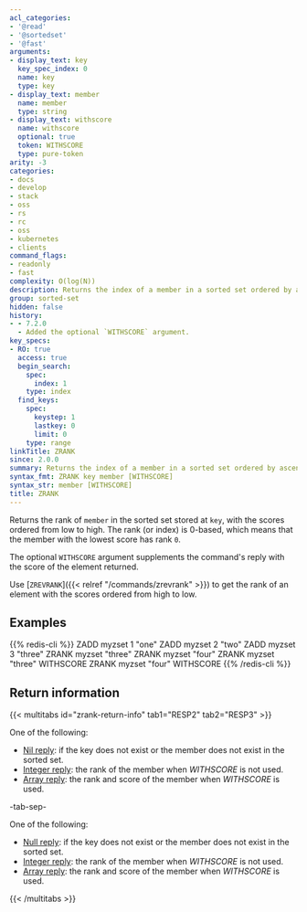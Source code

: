 ```yaml
---
acl_categories:
- '@read'
- '@sortedset'
- '@fast'
arguments:
- display_text: key
  key_spec_index: 0
  name: key
  type: key
- display_text: member
  name: member
  type: string
- display_text: withscore
  name: withscore
  optional: true
  token: WITHSCORE
  type: pure-token
arity: -3
categories:
- docs
- develop
- stack
- oss
- rs
- rc
- oss
- kubernetes
- clients
command_flags:
- readonly
- fast
complexity: O(log(N))
description: Returns the index of a member in a sorted set ordered by ascending scores.
group: sorted-set
hidden: false
history:
- - 7.2.0
  - Added the optional `WITHSCORE` argument.
key_specs:
- RO: true
  access: true
  begin_search:
    spec:
      index: 1
    type: index
  find_keys:
    spec:
      keystep: 1
      lastkey: 0
      limit: 0
    type: range
linkTitle: ZRANK
since: 2.0.0
summary: Returns the index of a member in a sorted set ordered by ascending scores.
syntax_fmt: ZRANK key member [WITHSCORE]
syntax_str: member [WITHSCORE]
title: ZRANK
---
```

Returns the rank of `member` in the sorted set stored at `key`, with the scores
ordered from low to high.
The rank (or index) is 0-based, which means that the member with the lowest
score has rank `0`.

The optional `WITHSCORE` argument supplements the command's reply with the score of the element returned.

Use [`ZREVRANK`]({{< relref "/commands/zrevrank" >}}) to get the rank of an element with the scores ordered from high
to low.

## Examples

{{% redis-cli %}}
ZADD myzset 1 "one"
ZADD myzset 2 "two"
ZADD myzset 3 "three"
ZRANK myzset "three"
ZRANK myzset "four"
ZRANK myzset "three" WITHSCORE
ZRANK myzset "four" WITHSCORE
{{% /redis-cli %}}

## Return information

{{< multitabs id="zrank-return-info" 
    tab1="RESP2" 
    tab2="RESP3" >}}

One of the following:
* [Nil reply](../../develop/reference/protocol-spec#bulk-strings): if the key does not exist or the member does not exist in the sorted set.
* [Integer reply](../../develop/reference/protocol-spec#integers): the rank of the member when _WITHSCORE_ is not used.
* [Array reply](../../develop/reference/protocol-spec#arrays): the rank and score of the member when _WITHSCORE_ is used.

-tab-sep-

One of the following:
* [Null reply](../../develop/reference/protocol-spec#nulls): if the key does not exist or the member does not exist in the sorted set.
* [Integer reply](../../develop/reference/protocol-spec#integers): the rank of the member when _WITHSCORE_ is not used.
* [Array reply](../../develop/reference/protocol-spec#arrays): the rank and score of the member when _WITHSCORE_ is used.

{{< /multitabs >}}
